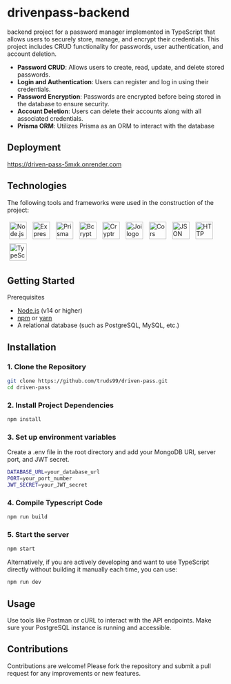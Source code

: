 # drivenpass-backend

 backend project for a password manager implemented in TypeScript that allows users to securely store, manage, and encrypt their credentials. This project includes CRUD functionality for passwords, user authentication, and account deletion.

- **Password CRUD**: Allows users to create, read, update, and delete stored passwords.
- **Login and Authentication**: Users can register and log in using their credentials.
- **Password Encryption**: Passwords are encrypted before being stored in the database to ensure security.
- **Account Deletion**: Users can delete their accounts along with all associated credentials.
- **Prisma ORM**: Utilizes Prisma as an ORM to interact with the database

## Deployment
https://driven-pass-5mxk.onrender.com

## Technologies
The following tools and frameworks were used in the construction of the project:<br>
<p>
    
<p>
    <img style='margin: 5px;' src="https://img.shields.io/badge/Node.js-43853D?style=for-the-badge&logo=node.js&logoColor=white" height="40" alt="Node.js logo" />
    <img style='margin: 5px;' src="https://img.shields.io/badge/Express-000000?style=for-the-badge&logo=express&logoColor=white" height="40" alt="Express logo" />
    <img style='margin: 5px;' src="https://img.shields.io/badge/Prisma-2D3748?style=for-the-badge&logo=prisma&logoColor=white" height="40" alt="Prisma logo" />
    <img style='margin: 5px;' src="https://img.shields.io/badge/Bcrypt-EFCA35?style=for-the-badge&logo=bcrypt&logoColor=black" height="40" alt="Bcrypt logo" />
    <img style='margin: 5px;' src="https://img.shields.io/badge/Cryptr-4D9EF5?style=for-the-badge&logo=react&logoColor=white" height="40" alt="Cryptr logo" />
    <img style='margin: 5px;' src="https://img.shields.io/badge/Joi-336699?style=for-the-badge&logo=auth0&logoColor=white" height="40" alt="Joi logo" />
    <img style='margin: 5px;' src="https://img.shields.io/badge/Cors-FF6F91?style=for-the-badge&logo=cors&logoColor=white" height="40" alt="Cors logo" />
    <img style='margin: 5px;' src="https://img.shields.io/badge/JSON_Web_Tokens-000000?style=for-the-badge&logo=json-web-tokens&logoColor=white" height="40" alt="JSON Web Tokens logo" />
    <img style='margin: 5px;' src="https://img.shields.io/badge/HTTP_Status-5D5D5D?style=for-the-badge&logo=http-status&logoColor=white" height="40" alt="HTTP Status logo" />
    <img style='margin: 5px;' src="https://img.shields.io/badge/TypeScript-3178C6?style=for-the-badge&logo=typescript&logoColor=white" height="40" alt="TypeScript logo" />
</p>

## Getting Started

Prerequisites
- [Node.js](https://nodejs.org/) (v14 or higher)
- [npm](https://www.npmjs.com/) or [yarn](https://yarnpkg.com/)
- A relational database (such as PostgreSQL, MySQL, etc.)

## Installation

### 1. Clone the Repository

```bash
git clone https://github.com/truds99/driven-pass.git
cd driven-pass
```

### 2. Install Project Dependencies

```bash
npm install
```

### 3. Set up environment variables

Create a .env file in the root directory and add your MongoDB URI, server port, and JWT secret.

```bash
DATABASE_URL=your_database_url
PORT=your_port_number
JWT_SECRET=your_JWT_secret
```

### 4. Compile Typescript Code

```bash
npm run build
```

### 5. Start the server

```bash
npm start
```
Alternatively, if you are actively developing and want to use TypeScript directly without building it manually each time, you can use:

```bash
npm run dev
```

## Usage
Use tools like Postman or cURL to interact with the API endpoints. Make sure your PostgreSQL instance is running and accessible.

## Contributions
Contributions are welcome! Please fork the repository and submit a pull request for any improvements or new features.